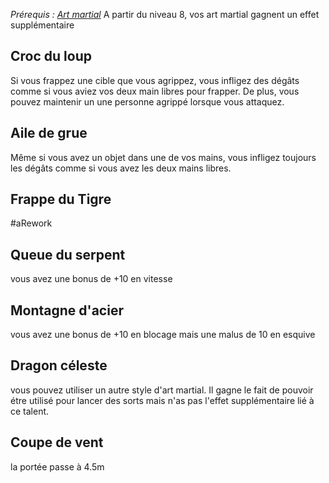 *Prérequis : [Art martial](../../1.%20Talent%20de%20base/Art%20martial.md)*
A partir du niveau 8, vos art martial gagnent un effet supplémentaire

## Croc du loup
Si vous frappez une cible que vous agrippez, vous infligez des dégâts comme si vous aviez vos deux main libres pour frapper. De plus, vous pouvez maintenir un une personne agrippé lorsque vous attaquez.
## Aile de grue
Même si vous avez un objet dans une de vos mains, vous infligez toujours les dégâts comme si vous avez les deux mains libres.

## Frappe du Tigre

#aRework 

## Queue du serpent
vous avez une bonus de +10 en vitesse

## Montagne d'acier
vous avez une bonus de +10 en blocage mais une malus de 10 en esquive

## Dragon céleste
vous pouvez utiliser un autre style d'art martial. Il gagne le fait de pouvoir étre utilisé pour lancer des sorts mais n'as pas l'effet supplémentaire lié à ce talent.

## Coupe de vent
la portée passe à 4.5m